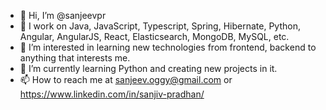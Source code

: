 - 👋 Hi, I’m @sanjeevpr
- 💞️ I work on Java, JavaScript, Typescript, Spring, Hibernate, Python, Angular, AngularJS, React, Elasticsearch, MongoDB, MySQL, etc.
- 👀 I’m interested in learning new technologies from frontend, backend to anything that interests me.
- 🌱 I’m currently learning Python and creating new projects in it.
- 📫 How to reach me at sanjeev.oggy@gmail.com or https://www.linkedin.com/in/sanjiv-pradhan/

<!---
sanjeevpr/sanjeevpr is a ✨ special ✨ repository because its `README.md` (this file) appears on your GitHub profile.
You can click the Preview link to take a look at your changes.
--->
